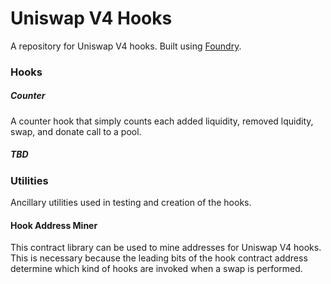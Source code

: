 # Uniswap V4 Hooks

A repository for Uniswap V4 hooks. Built using [Foundry](https://book.getfoundry.sh/).

### Hooks

##### Counter

A counter hook that simply counts each added liquidity, removed lquidity, swap, and donate call to a pool.

##### TBD

### Utilities

Ancillary utilities used in testing and creation of the hooks.

#### Hook Address Miner

This contract library can be used to mine addresses for Uniswap V4 hooks. This is necessary because the leading bits of the hook contract address determine which kind of hooks are invoked when a swap is performed.